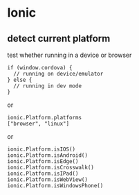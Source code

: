 Ionic
===============

## detect current platform

test whether running in a device or browser

    if (window.cordova) {
      // running on device/emulator
    } else {
      // running in dev mode
    }

or

    ionic.Platform.platforms
    ["browser", "linux"]

or 

    ionic.Platform.isIOS()
    ionic.Platform.isAndroid()
    ionic.Platform.isEdge()
    ionic.Platform.isCrosswalk()
    ionic.Platform.isIPad()
    ionic.Platform.isWebView()
    ionic.Platform.isWindowsPhone()


